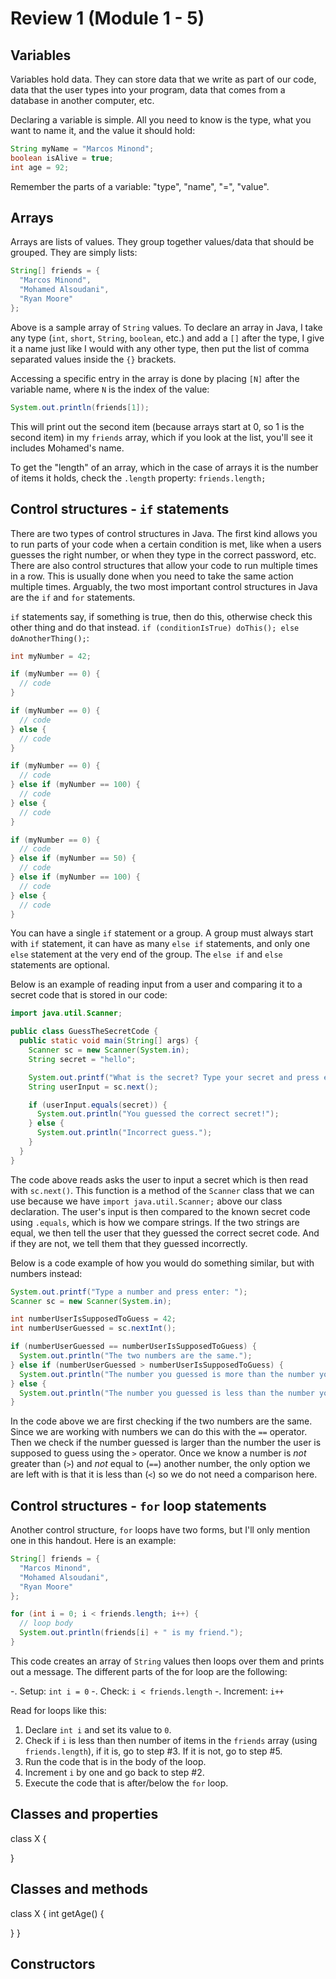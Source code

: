 # Review 1 (Module 1 - 5)

<style>
@media print {
  pre {
    border: 1px solid gray;
    page-break-inside: avoid;
  }
}

.break {
  page-break-after: always;
}
</style>

## Variables

Variables hold data. They can store data that we write as part of our code,
data that the user types into your program, data that comes from a database in
another computer, etc.

Declaring a variable is simple. All you need to know is the type, what you want
to name it, and the value it should hold:

```java
String myName = "Marcos Minond";
boolean isAlive = true;
int age = 92;
```

Remember the parts of a variable: "type", "name", "=", "value".

<div class="break"></div>

## Arrays

Arrays are lists of values. They group together values/data that should be
grouped. They are simply lists:

```java
String[] friends = {
  "Marcos Minond",
  "Mohamed Alsoudani",
  "Ryan Moore"
};
```

Above is a sample array of `String` values. To declare an array in Java, I take
any type (`int`, `short`, `String`, `boolean`, etc.) and add a `[]` after the
type, I give it a name just like I would with any other type, then put the list
of comma separated values inside the `{}` brackets.

Accessing a specific entry in the array is done by placing `[N]` after the
variable name, where `N` is the index of the value:

```java
System.out.println(friends[1]);
```

This will print out the second item (because arrays start at 0, so 1 is the
second item) in my `friends` array, which if you look at the list, you'll see
it includes Mohamed's name.

To get the "length" of an array, which in the case of arrays it is the number
of items it holds, check the `.length` property: `friends.length;`

<div class="break"></div>

## Control structures - `if` statements

There are two types of control structures in Java. The first kind allows you to
run parts of your code when a certain condition is met, like when a users
guesses the right number, or when they type in the correct password, etc. There
are also control structures that allow your code to run multiple times in a
row. This is usually done when you need to take the same action multiple times.
Arguably, the two most important control structures in Java are the `if` and
`for` statements.

`if` statements say, if something is true, then do this, otherwise check this
other thing and do that instead. `if (conditionIsTrue) doThis(); else
doAnotherThing();`:

```java
int myNumber = 42;

if (myNumber == 0) {
  // code
}

if (myNumber == 0) {
  // code
} else {
  // code
}

if (myNumber == 0) {
  // code
} else if (myNumber == 100) {
  // code
} else {
  // code
}

if (myNumber == 0) {
  // code
} else if (myNumber == 50) {
  // code
} else if (myNumber == 100) {
  // code
} else {
  // code
}
```

You can have a single `if` statement or a group. A group must always start with
`if` statement, it can have as many `else if` statements, and only one `else`
statement at the very end of the group. The `else if` and `else` statements are
optional.

<div class="break"></div>

Below is an example of reading input from a user and comparing it to a secret
code that is stored in our code:

```java
import java.util.Scanner;

public class GuessTheSecretCode {
  public static void main(String[] args) {
    Scanner sc = new Scanner(System.in);
    String secret = "hello";

    System.out.printf("What is the secret? Type your secret and press enter: ");
    String userInput = sc.next();

    if (userInput.equals(secret)) {
      System.out.println("You guessed the correct secret!");
    } else {
      System.out.println("Incorrect guess.");
    }
  }
}
```

The code above reads asks the user to input a secret which is then read with
`sc.next()`. This function is a method of the `Scanner` class that we can use
because we have `import java.util.Scanner;` above our class declaration. The
user's input is then compared to the known secret code using `.equals`, which
is how we compare strings. If the two strings are equal, we then tell the user
that they guessed the correct secret code. And if they are not, we tell them
that they guessed incorrectly.

<div class="break"></div>

Below is a code example of how you would do something similar, but with numbers
instead:


```java
System.out.printf("Type a number and press enter: ");
Scanner sc = new Scanner(System.in);

int numberUserIsSupposedToGuess = 42;
int numberUserGuessed = sc.nextInt();

if (numberUserGuessed == numberUserIsSupposedToGuess) {
  System.out.println("The two numbers are the same.");
} else if (numberUserGuessed > numberUserIsSupposedToGuess) {
  System.out.println("The number you guessed is more than the number you are supposed to guess.");
} else {
  System.out.println("The number you guessed is less than the number you are supposed to guess.");
}
```

In the code above we are first checking if the two numbers are the same. Since
we are working with numbers we can do this with the `==` operator. Then we
check if the number guessed is larger than the number the user is supposed to
guess using the `>` operator. Once we know a number is *not* greater than (`>`)
and *not* equal to (`==`) another number, the only option we are left with is
that it is less than (`<`) so we do not need a comparison here.

<div class="break"></div>

## Control structures - `for` loop statements

Another control structure, `for` loops have two forms, but I'll only mention
one in this handout. Here is an example:

```java
String[] friends = {
  "Marcos Minond",
  "Mohamed Alsoudani",
  "Ryan Moore"
};

for (int i = 0; i < friends.length; i++) {
  // loop body
  System.out.println(friends[i] + " is my friend.");
}
```

This code creates an array of `String` values then loops over them and prints
out a message. The different parts of the for loop are the following:

-. Setup: `int i = 0`
-. Check: `i < friends.length`
-. Increment: `i++`

Read for loops like this:

1. Declare `int i` and set its value to `0`.
2. Check if `i` is less than then number of items in the `friends` array (using
`friends.length`), if it is, go to step #3. If it is not, go to step #5.
3. Run the code that is in the body of the loop.
4. Increment `i` by one and go back to step #2.
5. Execute the code that is after/below the `for` loop.

<div class="break"></div>

## Classes and properties

class X {

}

## Classes and methods

class X {
  int getAge() {

  }
}

## Constructors
